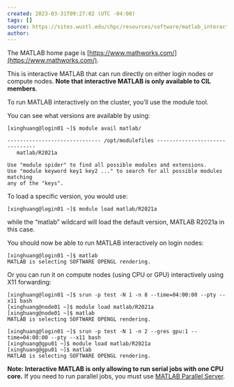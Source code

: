 ```yaml
---
created: 2023-03-31T09:27:02 (UTC -04:00)
tags: []
source: https://sites.wustl.edu/chpc/resources/software/matlab_interactive/
author:
---
```


The MATLAB home page is [https://www.mathworks.com/](https://www.mathworks.com/).

This is interactive MATLAB that can run directly on either login nodes or compute nodes. **Note that interactive MATLAB is only available to CIL members**.

To run MATLAB interactively on the cluster, you’ll use the module tool.

You can see what versions are available by using:

```
[xinghuang@login01 ~]$ module avail matlab/

------------------------------ /opt/modulefiles -------------------------------
   matlab/R2021a

Use "module spider" to find all possible modules and extensions.
Use "module keyword key1 key2 ..." to search for all possible modules matching
any of the "keys".
```

To load a specific version, you would use:

```
[xinghuang@login01 ~]$ module load matlab/R2021a
```

while the “matlab” wildcard will load the default version, MATLAB R2021a in this case.

You should now be able to run MATLAB interactively on login nodes:

```
[xinghuang@login01 ~]$ matlab
MATLAB is selecting SOFTWARE OPENGL rendering.
```

Or you can run it on compute nodes (using CPU or GPU) interactively using X11 forwarding:

```
[xinghuang@login01 ~]$ srun -p test -N 1 -n 8 --time=04:00:00 --pty --x11 bash
[xinghuang@node01 ~]$ module load matlab/R2021a
[xinghuang@node01 ~]$ matlab
MATLAB is selecting SOFTWARE OPENGL rendering.
```

```
[xinghuang@login01 ~]$ srun -p test -N 1 -n 2 --gres gpu:1 --time=04:00:00 --pty --x11 bash
[xinghuang@gpu01 ~]$ module load matlab/R2021a
[xinghuang@gpu01 ~]$ matlab
MATLAB is selecting SOFTWARE OPENGL rendering.
```

**Note: Interactive MATLAB is only allowing to run serial jobs with one CPU core.** If you need to run parallel jobs, you must use [MATLAB Parallel Server](https://sites.wustl.edu/chpc/resources/software/matlab_parallel_server/).
